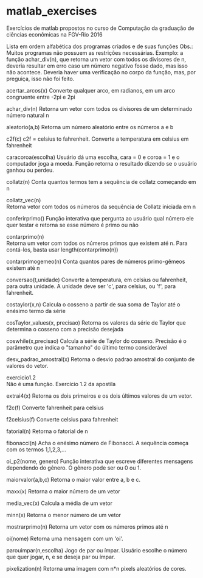 # matlab_exercises
Exercícios de matlab propostos no curso de Computação da graduação de ciências econômicas na FGV-Rio 2016

Lista em ordem alfabética dos programas criados e de suas funções
  Obs.: Muitos programas não possuem as restrições necessárias. Exemplo: a função achar_div(n), que retorna um vetor com todos os divisores de n, deveria resultar em erro caso um número negativo fosse dado, mas isso não acontece. Deveria haver uma verificação no corpo da função, mas, por preguiça, isso não foi feito.

acertar_arcos(x)
  Converte qualquer arco, em radianos, em um arco congruente entre -2pi e 2pi
  
achar_div(n)
  Retorna um vetor com todos os divisores de um determinado número natural n
  
aleatorio(a,b)
  Retorna um número aleatório entre os números a e b

c2f(c)
  c2f = celsius to fahrenheit. Converte a temperatura em celsius em fahrenheit

caracoroa(escolha)
  Usuário dá uma escolha, cara = 0 e coroa = 1 e o computador joga a moeda. Função retorna o resultado dizendo se o usuário ganhou ou perdeu.

collatz(n)
  Conta quantos termos tem a sequência de collatz começando em n
  
collatz_vec(n)  
  Retorna vetor com todos os números da sequência de Collatz iniciada em n
  
conferirprimo()
  Função interativa que pergunta ao usuário qual número ele quer testar e retorna se esse número é primo ou não
  
contarprimo(n)  
  Retorna um vetor com todos os números primos que existem até n. Para contá-los, basta usar length(contarprimo(n))
  
contarprimogemeo(n)
  Conta quantos pares de números primo-gêmeos existem até n
  
conversao(t,unidade)
  Converte a temperatura, em celsius ou fahrenheit, para outra unidade. A unidade deve ser 'c', para celsius, ou 'f', para fahrenheit.
  
costaylor(x,n)
  Calcula o cosseno a partir de sua soma de Taylor até o enésimo termo da série
  
cosTaylor_values(x, precisao)
  Retorna os valores da série de Taylor que determina o cosseno com a precisão desejada
  
coswhile(x,precisao)
  Calcula a série de Taylor do cosseno.
  Precisão é o parâmetro que indica o "tamanho" do último termo considerável
  
desv_padrao_amostral(x)
  Retorna o desvio padrao amostral do conjunto de valores do vetor.
  
exercicio1.2  
  Não é uma função. Exercício 1.2 da apostila

extrai4(x)
  Retorna os dois primeiros e os dois últimos valores de um vetor.

f2c(f)
  Converte fahrenheit para celsius
  
f2celsius(f)
  Converte celsius para fahrenheit
  
fatorial(n)
  Retorna o fatorial de n

fibonacci(n)
  Acha o enésimo número de Fibonacci. A sequência começa com os termos 1,1,2,3,...
  
oi_p2(nome, genero)
  Função interativa que escreve diferentes mensagens dependendo do gênero. O gênero pode ser ou 0 ou 1.
  
maiorvalor(a,b,c)
  Retorna o maior valor entre a, b e c.
  
maxx(x)
  Retorna o maior número de um vetor

media_vec(x)
  Calcula a média de um vetor
  
minn(x)
  Retorna o menor número de um vetor
  
mostrarprimo(n)
  Retorna um vetor com os números primos até n
  
oi(nome)
  Retorna uma mensagem com um 'oi'.
  
parouimpar(n,escolha)
  Jogo de par ou ímpar. Usuário escolhe o número que quer jogar, n, e se deseja par ou ímpar.
  
pixelization(n)
  Retorna uma imagem com n*n pixels aleatórios de cores.
